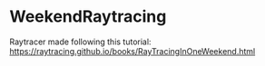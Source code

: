 # WeekendRaytracing

Raytracer made following this tutorial:
https://raytracing.github.io/books/RayTracingInOneWeekend.html
